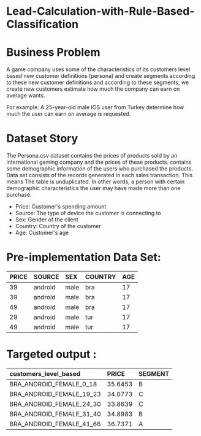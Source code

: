 # Lead-Calculation-with-Rule-Based-Classification


# Business Problem

A game company uses some of the characteristics of its customers
level based new customer definitions (persona)
and create segments according to these new customer definitions
and according to these segments, we create new customers
estimate how much the company can earn on average
wants.

For example:
A 25-year-old male IOS user from Turkey
determine how much the user can earn on average
is requested.


# Dataset Story

The Persona.csv dataset contains the prices of products sold by an international gaming company and the prices of these products.
contains some demographic information of the users who purchased the products. Data
set consists of the records generated in each sales transaction. This means
The table is unduplicated. In other words, a person with certain demographic characteristics
the user may have made more than one purchase.

* Price: Customer's spending amount
* Source: The type of device the customer is connecting to
* Sex: Gender of the client
*  Country: Country of the customer
* Age: Customer's age


# Pre-implementation Data Set:
  
|PRICE    |SOURCE    |SEX    |COUNTRY    |AGE    |
|:--------|:---------|:------|:----------|:------|
|39| android| male| bra| 17|
|39| android| male| bra| 17|
|49| android| male| bra| 17|
|29| android| male| tur| 17|
|49| android| male| tur| 17|


# Targeted output :

|customers_level_based    |PRICE    |SEGMENT   |
|:-----------------------|:----------|:------|
|BRA_ANDROID_FEMALE_0_18| 35.6453| B|
|BRA_ANDROID_FEMALE_19_23| 34.0773| C|
|BRA_ANDROID_FEMALE_24_30| 33.8639| C|
|BRA_ANDROID_FEMALE_31_40| 34.8983| B|
|BRA_ANDROID_FEMALE_41_66| 36.7371| A|


